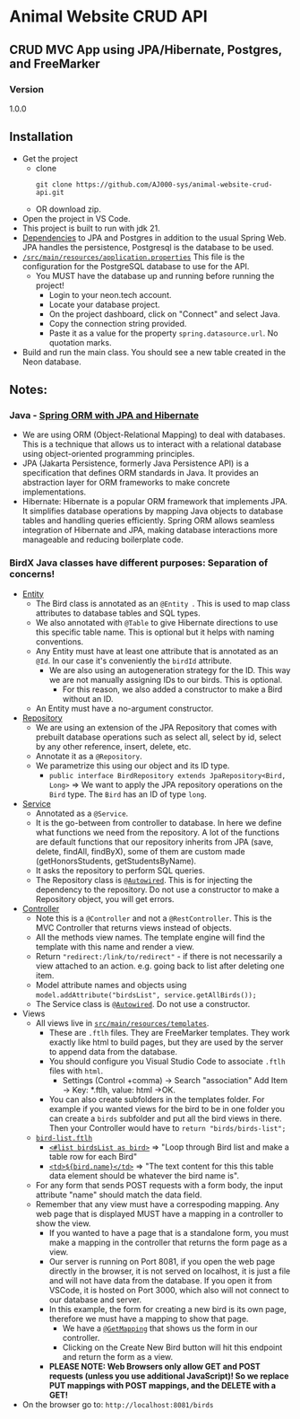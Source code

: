 # Animal Website CRUD API
## CRUD MVC App using JPA/Hibernate, Postgres, and FreeMarker

### Version
1.0.0

## Installation
- Get the project
    - clone
        ```
      git clone https://github.com/AJ000-sys/animal-website-crud-api.git
        ```
    - OR download zip.
- Open the project in VS Code.
- This project is built to run with jdk 21.
- [Dependencies](https://github.com/uncg-csc340/su25-jpa-crud-api/blob/3149ec363e4aae4baebe6f755df7d4c2d79c9d2c/pom.xml#L32) to JPA and Postgres in addition to the usual Spring Web. JPA handles the persistence, Postgresql is the database to be used.
- [`/src/main/resources/application.properties`](https://github.com/uncg-csc340/su25-jpa-crud-api/blob/main/src/main/resources/application.properties) This file  is the configuration for the PostgreSQL database to use for the API.
  - You MUST have the database up and running before running the project!
    - Login to your neon.tech account.
    - Locate your database project.
    - On the project dashboard, click on "Connect" and select Java.
    - Copy the connection string provided.
    - Paste it as a value for the property `spring.datasource.url`. No quotation marks.
- Build and run the main class. You should see a new table created in the Neon database.

## Notes:
### Java - [Spring ORM with JPA and Hibernate](https://medium.com/@burakkocakeu/jpa-hibernate-and-spring-data-jpa-efa71feb82ac)
- We are using ORM (Object-Relational Mapping) to deal with databases. This is a technique that allows us to interact with a relational database using object-oriented programming principles.
- JPA (Jakarta Persistence, formerly Java Persistence API) is a specification that defines ORM standards in Java. It provides an abstraction layer for ORM frameworks to make concrete implementations.
- Hibernate: Hibernate is a popular ORM framework that implements JPA. It simplifies database operations by mapping Java objects to database tables and handling queries efficiently.
Spring ORM allows seamless integration of Hibernate and JPA, making database interactions more manageable and reducing boilerplate code.
### BirdX Java classes have different purposes: Separation of concerns!
- [Entity](https://github.com/AJ000-sys/animal-website-crud-api/blob/7ef4d3c3494d001aa312b3529170d8369dffc90d/src/main/java/com/example/Animal/Website/CRUD/API/Bird.java)
  - The Bird class is annotated as an `@Entity `. This is used to map class attributes to database tables and SQL types.
  - We also annotated with `@Table` to give Hibernate directions to use this specific table name. This is optional but it helps with naming conventions.
  - Any Entity must have at least one attribute that is annotated as an `@Id`. In our case it's conveniently the `birdId` attribute.
    - We are also using an autogeneration strategy for the ID. This way we are not manually assigning IDs to our birds. This is optional.
       - For this reason, we also added a constructor to make a Bird without an ID.
  - An Entity must have a no-argument constructor.
- [Repository](https://github.com/AJ000-sys/animal-website-crud-api/blob/7ef4d3c3494d001aa312b3529170d8369dffc90d/src/main/java/com/example/Animal/Website/CRUD/API/BirdController.java)
  - We are using an extension of the JPA Repository that comes with prebuilt database operations such as select all, select by id, select by any other reference, insert, delete, etc.
  - Annotate it as a `@Repository`.
  - We parametrize this using our object and its ID type.
    - `public interface BirdRepository extends JpaRepository<Bird, Long>` => We want to apply the JPA repository operations on the `Bird` type. The `Bird` has an ID of type `long`.
- [Service](https://github.com/AJ000-sys/animal-website-crud-api/blob/7ef4d3c3494d001aa312b3529170d8369dffc90d/src/main/java/com/example/Animal/Website/CRUD/API/BirdService.java)
  - Annotated as a `@Service`.
  - It is the go-between from controller to database. In here we define what functions we need from the repository. A lot of the functions are default functions that our repository inherits from JPA (save, delete, findAll, findByX), some of them are custom made (getHonorsStudents, getStudentsByName).
  - It asks the repository to perform SQL queries.
  - The Repository class is [`@Autowired`](https://github.com/AJ000-sys/animal-website-crud-api/blob/7ef4d3c3494d001aa312b3529170d8369dffc90d/src/main/java/com/example/Animal/Website/CRUD/API/BirdRepository.java). This is for injecting the dependency to the repository. Do not use a constructor to make a Repository object, you will get errors.
- [Controller](https://github.com/AJ000-sys/animal-website-crud-api/blob/7ef4d3c3494d001aa312b3529170d8369dffc90d/src/main/java/com/example/Animal/Website/CRUD/API/BirdController.java#L13)
  - Note this is a `@Controller` and not a `@RestController`. This is the MVC Controller that returns views instead of objects.
  - All the methods view names. The template engine will find the template with this name and render a view.
  - Return `"redirect:/link/to/redirect"` - if there is not necessarily a view attached to an action. e.g. going back to list after deleting one item.
  - Model attribute names and objects using `model.addAttribute("birdsList", service.getAllBirds());` 
  - The Service class is [`@Autowired`](https://github.com/AJ000-sys/animal-website-crud-api/blob/7ef4d3c3494d001aa312b3529170d8369dffc90d/src/main/java/com/example/Animal/Website/CRUD/API/BirdController.java#L17). Do not use a constructor.
- Views
  - All views live in [`src/main/resources/templates`](https://github.com/AJ000-sys/animal-website-crud-api/tree/7ef4d3c3494d001aa312b3529170d8369dffc90d/src/main/resources/templates).
     - These are `.ftlh` files. They are FreeMarker templates. They work exactly like html to build pages, but they are used by the server to append data from the database.
     - You should configure you Visual Studio Code to associate `.ftlh` files with `html`.
       - Settings (Control +comma) -> Search "association" Add Item -> Key: *.ftlh, value: html ->OK.
     - You can also create subfolders in the templates folder. For example if you wanted views for the bird to be in one folder you can create a `birds` subfolder and put all the bird views in there. Then your Controller would have to `return "birds/birds-list";` 
  - [`bird-list.ftlh`](https://github.com/AJ000-sys/animal-website-crud-api/blob/7ef4d3c3494d001aa312b3529170d8369dffc90d/src/main/resources/templates/bird-list.ftlh)
    - [`<#list birdsList as bird>`](https://github.com/AJ000-sys/animal-website-crud-api/blob/7ef4d3c3494d001aa312b3529170d8369dffc90d/src/main/resources/templates/bird-list.ftlh#L25) => "Loop through Bird list and make a table row for each Bird"
    - [`<td>${bird.name}</td>`](https://github.com/AJ000-sys/animal-website-crud-api/blob/7ef4d3c3494d001aa312b3529170d8369dffc90d/src/main/resources/templates/bird-list.ftlh#L28) => "The text content for this this table data element should be whatever the bird name is".
  - For any form that sends POST requests with a form body, the input attribute "name" should match the data field.
  - Remember that any view must have a correspoding mapping. Any web page that is displayed MUST have a mapping in a controller to show the view.
    - If you wanted to have a page that is a standalone form, you must make a mapping in the controller that returns the form page as a view.
    - Our server is running on Port 8081, if you open the web page directly in the browser, it is not served on localhost, it is just a file and will not have data from the database. If you open it from VSCode, it is hosted on Port 3000, which also will not connect to our database and server.
    - In this example, the form for creating a new bird is its own page, therefore we must have a mapping to show that page.
      - We have a [`@GetMapping`](https://github.com/AJ000-sys/animal-website-crud-api/blob/7ef4d3c3494d001aa312b3529170d8369dffc90d/src/main/java/com/example/Animal/Website/CRUD/API/BirdController.java#L34) that shows us the form in our controller.
      - Clicking on the Create New Bird button will hit this endpoint and return the form as a view.
    - **PLEASE NOTE: Web Browsers only allow GET and POST requests (unless you use additional JavaScript)! So we replace PUT mappings with POST mappings, and the DELETE with a GET!**
- On the browser go to: `http://localhost:8081/birds`